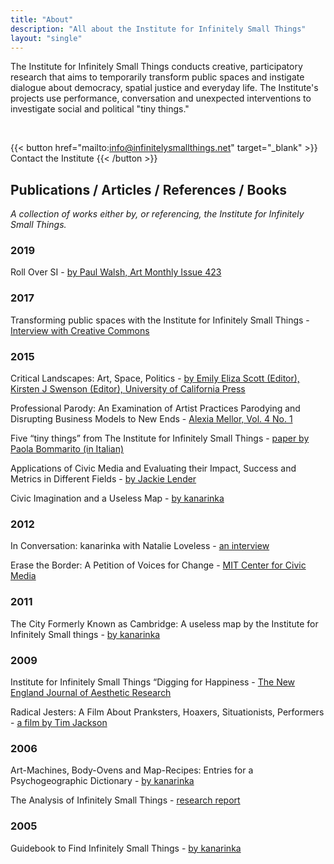 ```yaml
---
title: "About"
description: "All about the Institute for Infinitely Small Things"
layout: "single"
---
```


The Institute for Infinitely Small Things conducts creative, participatory research that aims to temporarily transform public spaces and instigate dialogue about democracy, spatial justice and everyday life. The Institute's projects use performance, conversation and unexpected interventions to investigate social and political "tiny things."

<br>

{{< button href="mailto:info@infinitelysmallthings.net" target="_blank" >}}
Contact the Institute
{{< /button >}}

## Publications / Articles / References / Books

*A collection of works either by, or referencing, the Institute for Infinitely Small Things.*

### 2019

Roll Over SI - [by Paul Walsh, Art Monthly Issue 423](https://www.artmonthly.co.uk/magazine/site/issue/february-2019)

### 2017

Transforming public spaces with the Institute for Infinitely Small Things - [Interview with Creative Commons](https://creativecommons.org/2017/02/15/institute-for-infinitely-small-things/)

### 2015

Critical Landscapes: Art, Space, Politics - [by Emily Eliza Scott (Editor), Kirsten J Swenson (Editor), University of California Press](https://www.ucpress.edu/books/critical-landscapes/paper)

 Professional Parody: An Examination of Artist Practices Parodying and Disrupting Business Models to New Ends - [Alexia Mellor, Vol. 4 No. 1](https://oa.journals.publicknowledgeproject.org/index.php/oa/article/view/50)

 Five “tiny things” from The Institute for Infinitely Small Things - [paper by Paola Bommarito (in Italian)](https://www.academia.edu/11664931/Five_tiny_things_from_The_Institute_for_Infinitely_Small_Things)

 Applications of Civic Media and Evaluating their Impact, Success and Metrics in Different Fields - [by Jackie Lender](https://blogs.microsoft.com/newengland/2015/06/18/applications-of-civic-media-and-evaluating-their-impact-success-and-metrics-in-different-fields/)

 Civic Imagination and a Useless Map - [by kanarinka](https://kanarinka.com/wp-content/uploads/2015/07/CivicImaginationAndAUselessMap.pdf)

### 2012

In Conversation: kanarinka with Natalie Loveless - [an interview](https://elabhome.blob.core.windows.net/resources/in-conversation-kanarinka-with-natalie-loveless.pdf)

Erase the Border: A Petition of Voices for Change - [MIT Center for Civic Media](https://civic.mit.edu/index.html%3Fp=908.html) 


### 2011

The City Formerly Known as Cambridge: A useless map by the Institute for Infinitely Small things - [by kanarinka](https://kanarinka.com/wp-content/uploads/2021/01/DIgnazio-2011-The-City-Formerly-Known-as-Cambridge-a-useless-ma.pdf)

### 2009

Institute for Infinitely Small Things “Digging for Happiness - [The New England Journal of Aesthetic Research](http://aesthetic.gregcookland.com/2009/10/institute-for-infinitely-small-things.html)

Radical Jesters: A Film About Pranksters, Hoaxers, Situationists, Performers - [a film by Tim Jackson](https://youtu.be/I6pekPDJVHg?si=LhKFKHLP7cI_yNoA&t=189)

### 2006

Art-Machines, Body-Ovens and Map-Recipes: Entries for a Psychogeographic Dictionary - [by kanarinka](https://cartographicperspectives.org/index.php/journal/article/view/cp53-kanarinka)

The Analysis of Infinitely Small Things - [research report](https://kanarinka.com/wp-content/uploads/2021/01/The-Institute-For-Infinitely-Small-2006-The-Analysis-of-Infinitely-Small-Things-Research-.pdf)

### 2005 

Guidebook to Find Infinitely Small Things - [by kanarinka](https://kanarinka.com/wp-content/uploads/2021/01/DIgnazio-2005-Guidebook-to-Find-Infinitely-Small-Things.pdf)

